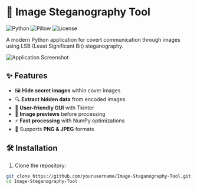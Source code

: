 # 🔐 Image Steganography Tool

![Python](https://img.shields.io/badge/Python-3.8+-blue.svg)
![Pillow](https://img.shields.io/badge/Pillow-9.5.0-green.svg)
![License](https://img.shields.io/badge/License-MIT-yellow.svg)

A modern Python application for covert communication through images using LSB (Least Significant Bit) steganography.

![Application Screenshot](screenshot.png)

## ✨ Features

- 🖼️ **Hide secret images** within cover images
- 🔍 **Extract hidden data** from encoded images
- 🎨 **User-friendly GUI** with Tkinter
- 📸 **Image previews** before processing
- ⚡ **Fast processing** with NumPy optimizations
- 📁 Supports **PNG & JPEG** formats

## 🛠️ Installation

1. Clone the repository:
```bash
git clone https://github.com/yourusername/Image-Steganography-Tool.git
cd Image-Steganography-Tool
